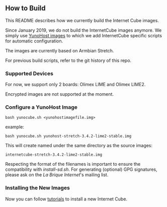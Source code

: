 ## How to Build

This README describes how we currently build the Internet Cube images.

Since January 2019, we do not build the InternetCube images anymore. We simply use [YunoHost images](https://yunohost.org/#/images) to which we add InternetCube specific scripts for automatic configuration.

The images are currently based on Armbian Stretch.

For previous build scripts, refer to the git history of this repo.

### Supported Devices

For now, we support only 2 boards: Olimex LIME and Olimex LIME2.

Encrypted images are not supported at the moment.

### Configure a YunoHost Image

```
bash yunocube.sh <yunohostimagefile.img>
```

example:
```
bash yunocube.sh yunohost-stretch-3.4.2-lime2-stable.img
```

This will create named under the same directory as the source images:

```
internetcube-stretch-3.4.2-lime2-stable.img
```

Respecting the format of the filenames is important to ensure the compatibility with *install-sd.sh*.
For generating (optional) GPG signatures, please ask on the *La Brique Internet*'s mailing list.

### Installing the New Images

Now you can follow [tutorials](https://install.labriqueinter.net) to install a new Internet Cube.
